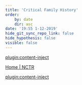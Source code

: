 ```yaml
---
title: 'Critical Family History'
order:
    by: date
    dir: asc
date: '19:55 1-12-2019'
hide_git_sync_repo_link: false
hide_hypothesis: false
visible: false
---
```


[plugin:content-inject](../../papers/settler-role/settler-research)

<a class="embedly-card" data-card-controls="0" href="https://nctr.ca/map.php">Home | NCTR</a>
<script async src="//cdn.embedly.com/widgets/platform.js" charset="UTF-8"></script>

[plugin:content-inject](../../papers/settler-role/critical-family-history)

